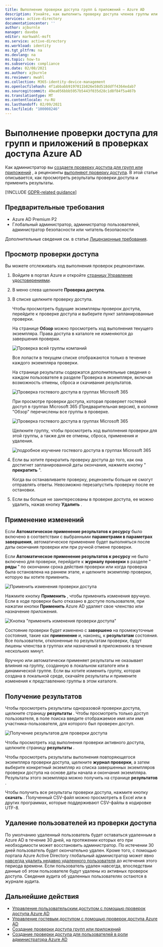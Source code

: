 ```yaml
---
title: Выполнение проверки доступа групп & приложений — Azure AD
description: Узнайте, как выполнить проверку доступа членов группы или доступа к приложениям в Azure Active Directory проверках доступа.
services: active-directory
documentationcenter: ''
author: ajburnle
manager: daveba
editor: markwahl-msft
ms.service: active-directory
ms.workload: identity
ms.tgt_pltfrm: na
ms.devlang: na
ms.topic: how-to
ms.subservice: compliance
ms.date: 02/08/2021
ms.author: ajburnle
ms.reviewer: mwahl
ms.collection: M365-identity-device-management
ms.openlocfilehash: 4f1abbabb9197011b826e58d518ddff4364edab7
ms.sourcegitcommit: 49ea056bbb5957b5443f035d28c1d8f84f5a407b
ms.translationtype: MT
ms.contentlocale: ru-RU
ms.lasthandoff: 02/09/2021
ms.locfileid: "100008246"
---
```

# <a name="complete-an-access-review-of-groups-and-applications-in-azure-ad-access-reviews"></a>Выполнение проверки доступа для групп и приложений в проверках доступа Azure AD

Как администратор вы [создаете проверку доступа для групп или приложений](create-access-review.md) , а рецензенты [выполняют проверку доступа](perform-access-review.md). В этой статье описывается, как просмотреть результаты проверки доступа и применить результаты.

[!INCLUDE [GDPR-related guidance](../../../includes/gdpr-intro-sentence.md)]

## <a name="prerequisites"></a>Предварительные требования

- Azure AD Premium P2
- Глобальный администратор, администратор пользователей, администратор безопасности или читатель безопасности

Дополнительные сведения см. в статье [Лицензионные требования](access-reviews-overview.md#license-requirements).

## <a name="view-an-access-review"></a>Просмотр проверки доступа

Вы можете отслеживать ход выполнения проверок рецензентами.

1. Войдите в портал Azure и откройте [страницу Управление удостоверениями](https://portal.azure.com/#blade/Microsoft_AAD_ERM/DashboardBlade/).

1. В меню слева щелкните **Проверка доступа**.

1. В списке щелкните проверку доступа.

    Чтобы просмотреть будущие экземпляры проверок доступа, перейдите к проверке доступа и выберите пункт запланированные проверки.

    На странице **Обзор** можно просмотреть ход выполнения текущего экземпляра. Права доступа в каталоге не изменяются до завершения проверки.

     ![Проверка всей группы компаний](./media/complete-access-review/all-company-group.png)

    Все лопасти в текущем списке отображаются только в течение каждого экземпляра проверки. 

    На странице результаты содержатся дополнительные сведения о каждом пользователе в разделе Проверка в экземпляре, включая возможность отмены, сброса и скачивания результатов.

    ![Проверка гостевого доступа в группах Microsoft 365](./media/complete-access-review/all-company-group-results.png)


    При просмотре проверки доступа, которая проверяет гостевой доступ в группах Microsoft 365 (Предварительная версия), в колонке "Обзор" перечислены все группы в проверке. 
   
    ![Проверка гостевого доступа в группах Microsoft 365](./media/complete-access-review/review-guest-access-across-365-groups.png)

    Щелкните группу, чтобы просмотреть ход выполнения проверки для этой группы, а также для ее отмены, сброса, применения и удаления.

   ![подробное изучение гостевого доступа в группах Microsoft 365](./media/complete-access-review/progress-group-review.png)

1. Если вы хотите прекратить проверку доступа до того, как она достигнет запланированной даты окончания, нажмите кнопку " **прекратить** ".

    Когда вы останавливаете проверку, рецензенты больше не смогут отправлять ответы. Невозможно перезапустить проверку после ее остановки.

1. Если вы больше не заинтересованы в проверке доступа, ее можно удалить, нажав кнопку **Удалить** .

## <a name="apply-the-changes"></a>Применение изменений

Если **Автоматическое применение результатов к ресурсу** было включено в соответствии с выбранными **параметрами в параметрах завершения**, автоматическое применение будет выполняться после даты окончания проверки или при ручной отмене проверки.

Если **Автоматическое применение результатов к ресурсу** не было включено для проверки, перейдите к **журналу проверки** в разделе " **ряды** " по окончании срока действия проверки или когда проверка была остановлена на раннем этапе, и щелкните экземпляр проверки, которую вы хотите применить.

![Применить изменения проверки доступа](./media/complete-access-review/apply-changes.png)

Нажмите кнопку **Применить** , чтобы применить изменения вручную. Если в ходе проверки было отказано в доступе пользователя, при нажатии кнопки **Применить** Azure AD удаляет свое членство или назначение приложения.

![Кнопка "применить изменения проверки доступа"](./media/complete-access-review/apply-changes-button.png)


Состояние проверки будет изменено с **завершено** на промежуточные состояния, такие как **применение** и, наконец, к **результатам** состояния. Все пользователи, отклоненные по результатам проверки, будут лишены членства в группах или назначений в приложениях в течение нескольких минут.

Вручную или автоматически применяет результаты не оказывает влияния на группу, созданную в локальном каталоге или в динамической группе. Если вы хотите изменить группу, которая создана в локальной среде, скачайте результаты и примените изменения к представлению группы в этом каталоге.

## <a name="retrieve-the-results"></a>Получение результатов

Чтобы просмотреть результаты одноразовой проверки доступа, щелкните страницу **результаты** . Чтобы просмотреть только доступ пользователя, в поле поиска введите отображаемое имя или имя участника-пользователя, для которого был проверен доступ.

![Получение результатов для проверки доступа](./media/complete-access-review/retrieve-results.png) 

Чтобы просмотреть ход выполнения проверки активного доступа, щелкните страницу **результаты** .

Чтобы просмотреть результаты выполнения повторяющегося экземпляра проверки доступа, щелкните **журнал проверки**, а затем выберите конкретный экземпляр из списка завершенных экземпляров проверки доступа на основе даты начала и окончания экземпляра. Результаты этого экземпляра можно получить на странице **результатов** .

Чтобы получить все результаты проверки доступа, нажмите кнопку **скачать** . Полученный CSV-файл можно просмотреть в Excel или в других программах, которые поддерживают CSV-файлы в кодировке UTF-8.

## <a name="remove-users-from-an-access-review"></a>Удаление пользователей из проверки доступа

 По умолчанию удаленный пользователь будет оставаться удаленным в Azure AD в течение 30 дней, на протяжении которых его при необходимости может восстановить администратор.  По истечении 30 дней пользователь будет окончательно удален.  Кроме того, с помощью портала Azure Active Directory глобальный администратор может явно [навсегда удалить недавно удаленного пользователя](../fundamentals/active-directory-users-restore.md) до истечения этого периода времени.  Если пользователь удален навсегда, впоследствии данные об этом пользователе будут удалены из активных проверок доступа.  Сведения аудита об удаленных пользователях остаются в журнале аудита.

## <a name="next-steps"></a>Дальнейшие действия

- [Управление пользовательским доступом с помощью проверок доступа Azure AD](manage-user-access-with-access-reviews.md)
- [Управление гостевым доступом с помощью проверок доступа Azure AD](manage-guest-access-with-access-reviews.md)
- [Создание проверки доступа групп или приложений](create-access-review.md)
- [Создание проверки доступа для пользователей в роли администратора Azure AD](../privileged-identity-management/pim-how-to-start-security-review.md)
